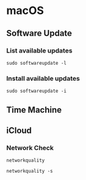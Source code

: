 # macOS

## Software Update

### List available updates

    sudo softwareupdate -l

### Install available updates

    sudo softwareupdate -i

## Time Machine

## iCloud

### Network Check

    networkquality
    
    networkquality -s

